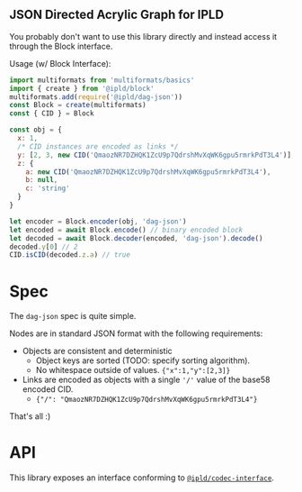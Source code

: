 ## JSON Directed Acrylic Graph for IPLD

You probably don't want to use this library directly and instead
access it through the Block interface.

Usage (w/ Block Interface):

```javascript
import multiformats from 'multiformats/basics'
import { create } from '@ipld/block'
multiformats.add(require('@ipld/dag-json'))
const Block = create(multiformats)
const { CID } = Block

const obj = {
  x: 1,
  /* CID instances are encoded as links */
  y: [2, 3, new CID('QmaozNR7DZHQK1ZcU9p7QdrshMvXqWK6gpu5rmrkPdT3L4')],
  z: {
    a: new CID('QmaozNR7DZHQK1ZcU9p7QdrshMvXqWK6gpu5rmrkPdT3L4'),
    b: null,
    c: 'string'
  }
}

let encoder = Block.encoder(obj, 'dag-json')
let encoded = await Block.encode() // binary encoded block
let decoded = await Block.decoder(encoded, 'dag-json').decode()
decoded.y[0] // 2
CID.isCID(decoded.z.a) // true
```

# Spec

The `dag-json` spec is quite simple.

Nodes are in standard JSON format with the following requirements:

* Objects are consistent and deterministic
  * Object keys are sorted (TODO: specify sorting algorithm).
  * No whitespace outside of values. `{"x":1,"y":[2,3]}`
* Links are encoded as objects with a single `'/'` value of the
  base58 encoded CID.
  * `{"/": "QmaozNR7DZHQK1ZcU9p7QdrshMvXqWK6gpu5rmrkPdT3L4"}`

That's all :)

# API

This library exposes an interface conforming to [`@ipld/codec-interface`](https://github.com/ipld/js-ipld-codec-interface).

